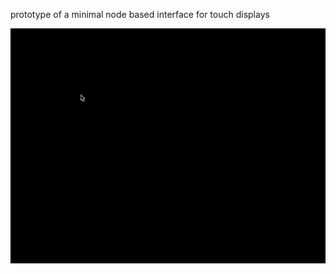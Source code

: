 prototype of a minimal node based interface for touch displays

![keps.000.gif](https://github.com/leventt/su/raw/master/keps/keps.000.gif "keps.000.gif")
